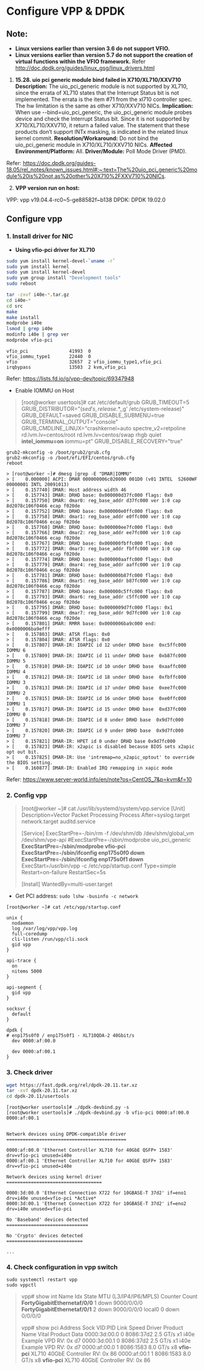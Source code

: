 # Configure VPP & DPDK
## Note:

- **Linux versions earlier than version 3.6 do not support VFIO.**
- **Linux versions earlier than version 5.7 do not support the creation of virtual functions within the VFIO framework.**
Refer
http://doc.dpdk.org/guides/linux_gsg/linux_drivers.html

1. **15.28. uio pci generic module bind failed in X710/XL710/XXV710**
   **Description:**
   The uio_pci_generic module is not supported by XL710, since the errata of XL710 states that the Interrupt Status bit is not implemented. The errata is the item #71 from the xl710 controller spec. The hw limitation is the same as other X710/XXV710 NICs.
   **Implication:**
   When use --bind=uio_pci_generic, the uio_pci_generic module probes device and check the Interrupt Status bit. Since it is not supported by X710/XL710/XXV710, it return a failed value. The statement that these products don’t support INTx masking, is indicated in the related linux kernel commit.
   **Resolution/Workaround:**
   Do not bind the uio_pci_generic module in X710/XL710/XXV710 NICs.
   **Affected Environment/Platform:**
   All.
   **Driver/Module:**
   Poll Mode Driver (PMD).

Refer: 
https://doc.dpdk.org/guides-18.05/rel_notes/known_issues.html#:~:text=The%20uio_pci_generic%20module%20is%20not,as%20other%20X710%2FXXV710%20NICs.

2. **VPP version run on host:**

VPP: vpp v19.04.4-rc0~5-ge88582f~b138
DPDK: DPDK 19.02.0

## Configure vpp
### 1. Install driver for NIC
- **Using vfio-pci driver for XL710**
```bash
sudo yum install kernel-devel-`uname -r`
sudo yum install kernel
sudo yum install kernel-devel 
sudo yum group install "Development tools"
sudo reboot

tar -zxvf i40e-*.tar.gz
cd i40e-*
cd src
make
make install
modprobe i40e
lsmod | grep i40e
modinfo i40e | grep ver
modprobe vfio-pci
```

```[root@worker ~]# lsmod |grep vfio
vfio_pci               41993  0
vfio_iommu_type1       22440  0
vfio                   32657  2 vfio_iommu_type1,vfio_pci
irqbypass              13503  2 kvm,vfio_pci

```
Refer: https://lists.fd.io/g/vpp-dev/topic/69347948

- Enable IOMMU on Host

> [root@worker usertools]# cat /etc/default/grub
> GRUB_TIMEOUT=5
> GRUB_DISTRIBUTOR="$(sed 's, release .*$,,g' /etc/system-release)"
> GRUB_DEFAULT=saved
> GRUB_DISABLE_SUBMENU=true
> GRUB_TERMINAL_OUTPUT="console"
> GRUB_CMDLINE_LINUX="crashkernel=auto spectre_v2=retpoline rd.lvm.lv=centos/root rd.lvm.lv=centos/swap rhgb quiet **intel_iommu=on** iommu=pt"
> GRUB_DISABLE_RECOVERY="true"

```
grub2-mkconfig -o /boot/grub2/grub.cfg
grub2-mkconfig -o /boot/efi/EFI/centos/grub.cfg
reboot
```

```
> [root@worker ~]# dmesg |grep -E "DMAR|IOMMU"
> [    0.000000] ACPI: DMAR 000000006c020000 001D0 (v01 INTEL  S2600WF  00000001 INTL 20091013)
> [    0.157740] DMAR: Host address width 46
> [    0.157743] DMAR: DRHD base: 0x000000d37fc000 flags: 0x0
> [    0.157750] DMAR: dmar0: reg_base_addr d37fc000 ver 1:0 cap 8d2078c106f0466 ecap f020de
> [    0.157752] DMAR: DRHD base: 0x000000e0ffc000 flags: 0x0
> [    0.157758] DMAR: dmar1: reg_base_addr e0ffc000 ver 1:0 cap 8d2078c106f0466 ecap f020de
> [    0.157760] DMAR: DRHD base: 0x000000ee7fc000 flags: 0x0
> [    0.157766] DMAR: dmar2: reg_base_addr ee7fc000 ver 1:0 cap 8d2078c106f0466 ecap f020de
> [    0.157767] DMAR: DRHD base: 0x000000fbffc000 flags: 0x0
> [    0.157772] DMAR: dmar3: reg_base_addr fbffc000 ver 1:0 cap 8d2078c106f0466 ecap f020de
> [    0.157774] DMAR: DRHD base: 0x000000aaffc000 flags: 0x0
> [    0.157779] DMAR: dmar4: reg_base_addr aaffc000 ver 1:0 cap 8d2078c106f0466 ecap f020de
> [    0.157781] DMAR: DRHD base: 0x000000b87fc000 flags: 0x0
> [    0.157786] DMAR: dmar5: reg_base_addr b87fc000 ver 1:0 cap 8d2078c106f0466 ecap f020de
> [    0.157787] DMAR: DRHD base: 0x000000c5ffc000 flags: 0x0
> [    0.157793] DMAR: dmar6: reg_base_addr c5ffc000 ver 1:0 cap 8d2078c106f0466 ecap f020de
> [    0.157795] DMAR: DRHD base: 0x0000009d7fc000 flags: 0x1
> [    0.157799] DMAR: dmar7: reg_base_addr 9d7fc000 ver 1:0 cap 8d2078c106f0466 ecap f020de
> [    0.157801] DMAR: RMRR base: 0x0000006ba9c000 end: 0x0000006ba9efff
> [    0.157803] DMAR: ATSR flags: 0x0
> [    0.157804] DMAR: ATSR flags: 0x0
> [    0.157807] DMAR-IR: IOAPIC id 12 under DRHD base  0xc5ffc000 IOMMU 6
> [    0.157809] DMAR-IR: IOAPIC id 11 under DRHD base  0xb87fc000 IOMMU 5
> [    0.157810] DMAR-IR: IOAPIC id 10 under DRHD base  0xaaffc000 IOMMU 4
> [    0.157812] DMAR-IR: IOAPIC id 18 under DRHD base  0xfbffc000 IOMMU 3
> [    0.157813] DMAR-IR: IOAPIC id 17 under DRHD base  0xee7fc000 IOMMU 2
> [    0.157815] DMAR-IR: IOAPIC id 16 under DRHD base  0xe0ffc000 IOMMU 1
> [    0.157817] DMAR-IR: IOAPIC id 15 under DRHD base  0xd37fc000 IOMMU 0
> [    0.157818] DMAR-IR: IOAPIC id 8 under DRHD base  0x9d7fc000 IOMMU 7
> [    0.157820] DMAR-IR: IOAPIC id 9 under DRHD base  0x9d7fc000 IOMMU 7
> [    0.157821] DMAR-IR: HPET id 0 under DRHD base 0x9d7fc000
> [    0.157823] DMAR-IR: x2apic is disabled because BIOS sets x2apic opt out bit.
> [    0.157825] DMAR-IR: Use 'intremap=no_x2apic_optout' to override the BIOS setting.
> [    0.160877] DMAR-IR: Enabled IRQ remapping in xapic mode
```

Refer: https://www.server-world.info/en/note?os=CentOS_7&p=kvm&f=10

### 2. Config vpp

> [root@worker ~]# cat /usr/lib/systemd/system/vpp.service
> [Unit]
> Description=Vector Packet Processing Process
> After=syslog.target network.target auditd.service
>
> [Service]
> ExecStartPre=-/bin/rm -f /dev/shm/db /dev/shm/global_vm /dev/shm/vpe-api
> #ExecStartPre=-/sbin/modprobe uio_pci_generic
> **ExecStartPre=-/sbin/modprobe vfio-pci**
> **ExecStartPre=-/sbin/ifconfig enp175s0f0 down**
> **ExecStartPre=-/sbin/ifconfig enp175s0f1 down**
> ExecStart=/usr/bin/vpp -c /etc/vpp/startup.conf
> Type=simple
> Restart=on-failure
> RestartSec=5s
>
> [Install]
> WantedBy=multi-user.target

- Get PCI address:
  `sudo lshw -businfo -c network`

```
[root@worker ~]# cat /etc/vpp/startup.conf

unix {
  nodaemon
  log /var/log/vpp/vpp.log
  full-coredump
  cli-listen /run/vpp/cli.sock
  gid vpp
}

api-trace {
  on
  nitems 5000
}

api-segment {
  gid vpp
}

socksvr {
  default
}

dpdk { 
# enp175s0f0 / enp175s0f1 - XL710QDA-2 40Gbit/s
  dev 0000:af:00.0

  dev 0000:af:00.1
}
```
### 3. Check driver
```bash
wget https://fast.dpdk.org/rel/dpdk-20.11.tar.xz
tar -xvf dpdk-20.11.tar.xz
cd dpdk-20.11/usertools
```
```
[root@worker usertools]# ./dpdk-devbind.py -s
[root@worker usertools]# ./dpdk-devbind.py -b vfio-pci 0000:af:00.0 0000:af:00.1


Network devices using DPDK-compatible driver
============================================

0000:af:00.0 'Ethernet Controller XL710 for 40GbE QSFP+ 1583' drv=vfio-pci unused=i40e
0000:af:00.1 'Ethernet Controller XL710 for 40GbE QSFP+ 1583' drv=vfio-pci unused=i40e

Network devices using kernel driver
===================================

0000:3d:00.0 'Ethernet Connection X722 for 10GBASE-T 37d2' if=eno1 drv=i40e unused=vfio-pci *Active*
0000:3d:00.1 'Ethernet Connection X722 for 10GBASE-T 37d2' if=eno2 drv=i40e unused=vfio-pci

No 'Baseband' devices detected
==============================

No 'Crypto' devices detected
============================

...
```

### 4. Check configuration in vpp switch
```
sudo systemctl restart vpp
sudo vppctl
```

> vpp# show int
>               Name               Idx    State  MTU (L3/IP4/IP6/MPLS)     Counter          Count
> **FortyGigabitEthernetaf/0/0**        1     down         9000/0/0/0
> **FortyGigabitEthernetaf/0/1**        2     down         9000/0/0/0
> local0                            				  0     down          0/0/0/0
>
> vpp# show pci
> Address      Sock VID:PID     Link Speed   Driver          Product Name                    Vital Product Data
> 0000:3d:00.0   0  8086:37d2   2.5 GT/s x1  i40e            Example VPD                     RV: 0x d7
> 0000:3d:00.1   0  8086:37d2   2.5 GT/s x1  i40e            Example VPD                     RV: 0x d7
> 0000:af:00.0   1  8086:1583   8.0 GT/s x8  **vfio-pci**        XL710 40GbE Controller          RV: 0x 86
> 0000:af:00.1   1  8086:1583   8.0 GT/s x8  **vfio-pci**        XL710 40GbE Controller          RV: 0x 86
